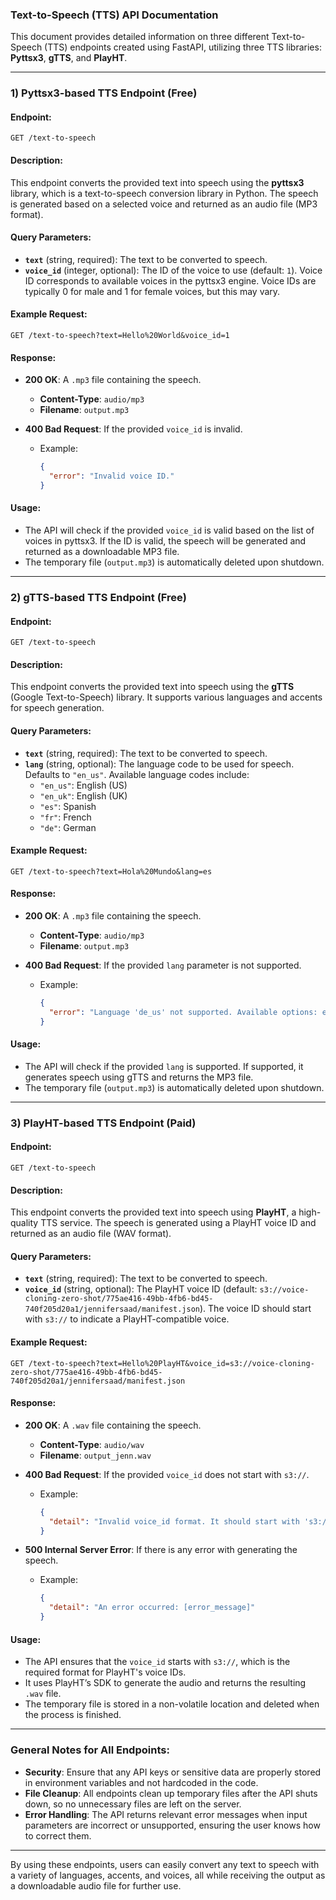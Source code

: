### Text-to-Speech (TTS) API Documentation

This document provides detailed information on three different Text-to-Speech (TTS) endpoints created using FastAPI, utilizing three TTS libraries: **Pyttsx3**, **gTTS**, and **PlayHT**.

---

### 1) **Pyttsx3-based TTS Endpoint (Free)**

#### Endpoint:
`GET /text-to-speech`

#### Description:
This endpoint converts the provided text into speech using the **pyttsx3** library, which is a text-to-speech conversion library in Python. The speech is generated based on a selected voice and returned as an audio file (MP3 format).

#### Query Parameters:
- **`text`** (string, required): The text to be converted to speech.
- **`voice_id`** (integer, optional): The ID of the voice to use (default: `1`). Voice ID corresponds to available voices in the pyttsx3 engine. Voice IDs are typically 0 for male and 1 for female voices, but this may vary.

#### Example Request:
```
GET /text-to-speech?text=Hello%20World&voice_id=1
```

#### Response:
- **200 OK**: A `.mp3` file containing the speech.
  - **Content-Type**: `audio/mp3`
  - **Filename**: `output.mp3`
  
- **400 Bad Request**: If the provided `voice_id` is invalid.
  - Example: 
    ```json
    {
      "error": "Invalid voice ID."
    }
    ```

#### Usage:
- The API will check if the provided `voice_id` is valid based on the list of voices in pyttsx3. If the ID is valid, the speech will be generated and returned as a downloadable MP3 file.
- The temporary file (`output.mp3`) is automatically deleted upon shutdown.

---

### 2) **gTTS-based TTS Endpoint (Free)**

#### Endpoint:
`GET /text-to-speech`

#### Description:
This endpoint converts the provided text into speech using the **gTTS** (Google Text-to-Speech) library. It supports various languages and accents for speech generation.

#### Query Parameters:
- **`text`** (string, required): The text to be converted to speech.
- **`lang`** (string, optional): The language code to be used for speech. Defaults to `"en_us"`. Available language codes include:
  - `"en_us"`: English (US)
  - `"en_uk"`: English (UK)
  - `"es"`: Spanish
  - `"fr"`: French
  - `"de"`: German
  
#### Example Request:
```
GET /text-to-speech?text=Hola%20Mundo&lang=es
```

#### Response:
- **200 OK**: A `.mp3` file containing the speech.
  - **Content-Type**: `audio/mp3`
  - **Filename**: `output.mp3`
  
- **400 Bad Request**: If the provided `lang` parameter is not supported.
  - Example: 
    ```json
    {
      "error": "Language 'de_us' not supported. Available options: en_us, en_uk, es, fr, de"
    }
    ```

#### Usage:
- The API will check if the provided `lang` is supported. If supported, it generates speech using gTTS and returns the MP3 file.
- The temporary file (`output.mp3`) is automatically deleted upon shutdown.

---

### 3) **PlayHT-based TTS Endpoint (Paid)**

#### Endpoint:
`GET /text-to-speech`

#### Description:
This endpoint converts the provided text into speech using **PlayHT**, a high-quality TTS service. The speech is generated using a PlayHT voice ID and returned as an audio file (WAV format).

#### Query Parameters:
- **`text`** (string, required): The text to be converted to speech.
- **`voice_id`** (string, optional): The PlayHT voice ID (default: `s3://voice-cloning-zero-shot/775ae416-49bb-4fb6-bd45-740f205d20a1/jennifersaad/manifest.json`). The voice ID should start with `s3://` to indicate a PlayHT-compatible voice.

#### Example Request:
```
GET /text-to-speech?text=Hello%20PlayHT&voice_id=s3://voice-cloning-zero-shot/775ae416-49bb-4fb6-bd45-740f205d20a1/jennifersaad/manifest.json
```

#### Response:
- **200 OK**: A `.wav` file containing the speech.
  - **Content-Type**: `audio/wav`
  - **Filename**: `output_jenn.wav`

- **400 Bad Request**: If the provided `voice_id` does not start with `s3://`.
  - Example:
    ```json
    {
      "detail": "Invalid voice_id format. It should start with 's3://'."
    }
    ```

- **500 Internal Server Error**: If there is any error with generating the speech.
  - Example:
    ```json
    {
      "detail": "An error occurred: [error_message]"
    }
    ```

#### Usage:
- The API ensures that the `voice_id` starts with `s3://`, which is the required format for PlayHT's voice IDs.
- It uses PlayHT’s SDK to generate the audio and returns the resulting `.wav` file.
- The temporary file is stored in a non-volatile location and deleted when the process is finished.

---

### General Notes for All Endpoints:

- **Security**: Ensure that any API keys or sensitive data are properly stored in environment variables and not hardcoded in the code.
- **File Cleanup**: All endpoints clean up temporary files after the API shuts down, so no unnecessary files are left on the server.
- **Error Handling**: The API returns relevant error messages when input parameters are incorrect or unsupported, ensuring the user knows how to correct them.

---

By using these endpoints, users can easily convert any text to speech with a variety of languages, accents, and voices, all while receiving the output as a downloadable audio file for further use.
